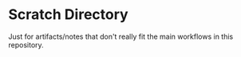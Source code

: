 # Scratch Directory

Just for artifacts/notes that don't really fit the main workflows in this repository.